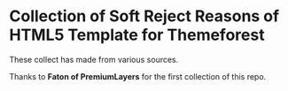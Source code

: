 # Collection of Soft Reject Reasons of HTML5 Template for Themeforest

These collect has made from various sources. 

Thanks to **Faton of PremiumLayers** for the first collection of this repo.